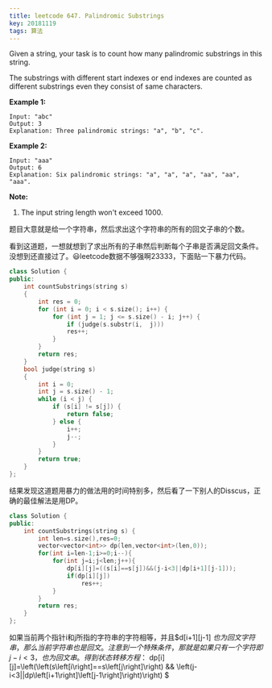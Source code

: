 ```yaml
---
title: leetcode 647. Palindromic Substrings
key: 20181119
tags: 算法
---
```


Given a string, your task is to count how many palindromic substrings in this string.

The substrings with different start indexes or end indexes are counted as different substrings even they consist of same characters.

**Example 1:**

```
Input: "abc"
Output: 3
Explanation: Three palindromic strings: "a", "b", "c".
```



**Example 2:**

```
Input: "aaa"
Output: 6
Explanation: Six palindromic strings: "a", "a", "a", "aa", "aa", "aaa".
```



**Note:**

1. The input string length won't exceed 1000.

题目大意就是给一个字符串，然后求出这个字符串的所有的回文子串的个数。

看到这道题，一想就想到了求出所有的子串然后判断每个子串是否满足回文条件。没想到还直接过了。:smiley:leetcode数据不够强啊23333，下面贴一下暴力代码。

```c++
class Solution {
public:
    int countSubstrings(string s)
    {
        int res = 0;
        for (int i = 0; i < s.size(); i++) {
            for (int j = 1; j <= s.size() - i; j++) {
                if (judge(s.substr(i,  j)))
                res++;
            }
        }
        return res;
    }
    bool judge(string s)
    {
        int i = 0;
        int j = s.size() - 1;
        while (i < j) {
            if (s[i] != s[j]) {
                return false;
            } else {
                i++;
                j--;
            }
        }
        return true;
    }
};

```

结果发现这道题用暴力的做法用的时间特别多，然后看了一下别人的Disscus，正确的最佳解法是用DP。

```c++
class Solution {
public:
    int countSubstrings(string s) {
        int len=s.size(),res=0;
        vector<vector<int>> dp(len,vector<int>(len,0));
        for(int i=len-1;i>=0;i--){
            for(int j=i;j<len;j++){
                dp[i][j]=((s[i]==s[j])&&(j-i<3||dp[i+1][j-1]));
                if(dp[i][j])
                    res++;
            }
        }
        return res;
    }
};
```





如果当前两个指针i和j所指的字符串的字符相等，并且$d[i+1][j-1] $也为回文字符串，那么当前字符串也是回文。注意到一个特殊条件，那就是如果只有一个字符即j-i<3，也为回文串。得到状态转移方程：$ dp[i][j]=\left(\left(s\left[i\right]==s\left[j\right]\right) \&\& \left(j-i<3||dp\left[i+1\right]\left[j-1\right]\right)\right) $

